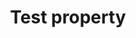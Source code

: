 ---
title: "Test property"
description: "This is the description of the test property."
category: css
keywords: a, b, c
last_test_date: "1970-01-31"
test_url: "/tests/template.html"
test_results_url: "https://app.emailonacid.com/app/acidtest/uz6yTbAfykA362dvPZZKX81wEhGuUm4uJekIk2NKacALI/list"
stats: {
    apple-mail: {
        macos: {
            "14":"u"
        },
        ios: {
            "15":"u"
        }
    },
    gmail: {
        desktop-webmail: {
            "2021-10":"u"
        },
        ios: {
            "2021-10":"u"
        },
        android: {
            "2021-10":"u"
        },
        mobile-webmail: {
            "2021-10":"u"
        }
    },
    orange: {
        desktop-webmail: {
            "2021-10":"u"
        },
        ios: {
            "2021-10":"u"
        },
        android: {
            "2021-10":"u"
        }
    },
    outlook: {
        windows: {
            "2003":"u",
            "2007":"u",
            "2010":"u",
            "2013":"u",
            "2016":"u",
            "2019":"u"
        },
        windows-10-mail: {
            "2021-10":"u"
        },
        macos: {
            "2011":"u",
            "2016":"u"
        },
        outlook-com: {
            "2021-10":"u"
        },
        ios: {
            "2021-10":"u"
        },
        android: {
            "2021-10":"u"
        }
    },
    samsung-email: {
        android: {
            "6.0":"u"
        }
    },
    sfr: {
        desktop-webmail: {
            "2021-10":"u"
        },
        ios: {
            "2021-10":"u"
        },
        android: {
            "2021-10":"u"
        }
    },
    thunderbird: {
        macos: {
            "78.14":"u"
        }
    },
    aol: {
        desktop-webmail: {
            "2021-10":"u"
        },
        ios: {
            "2021-10":"u"
        },
        android: {
            "2021-10":"u"
        }
    },
    yahoo: {
        desktop-webmail: {
            "2021-10":"u"
        },
        ios: {
            "2021-10":"u"
        },
        android: {
            "2021-10":"u"
        }
    },
    protonmail: {
        desktop-webmail: {
            "2021-10":"u"
        },
        ios: {
            "2021-10":"u"
        },
        android: {
            "2021-10":"u"
        }
    },
    hey: {
        desktop-webmail: {
            "2021-10":"u"
        }
    },
    mail-ru: {
        desktop-webmail: {
            "2021-10":"u"
        }
    },
    fastmail: {
        desktop-webmail: {
            "2021-10": "u"
        }
    },
    laposte: {
        desktop-webmail: {
            "2021-10": "u"
        }
    }
}
notes: "This is a global note."
notes_by_num: {
    "1": "Partial. Fixed attachment is not supported.",
    "2": "Partial. Slash syntax values are not supported.",
    "3": "Partial. Values containing background images are not supported.",
    "4": "Buggy. For slash syntax values, it removes the slash character, making the value invalid.",
    "5": "Partial. Seems to only support background colors."
}
links: {
    "Can I use: @font-face Web fonts":"https://www.caniuse.com/#feat=fontface",
    "MDN: @font-face":"https://developer.mozilla.org/en-US/docs/Web/CSS/@font-face"
}
---